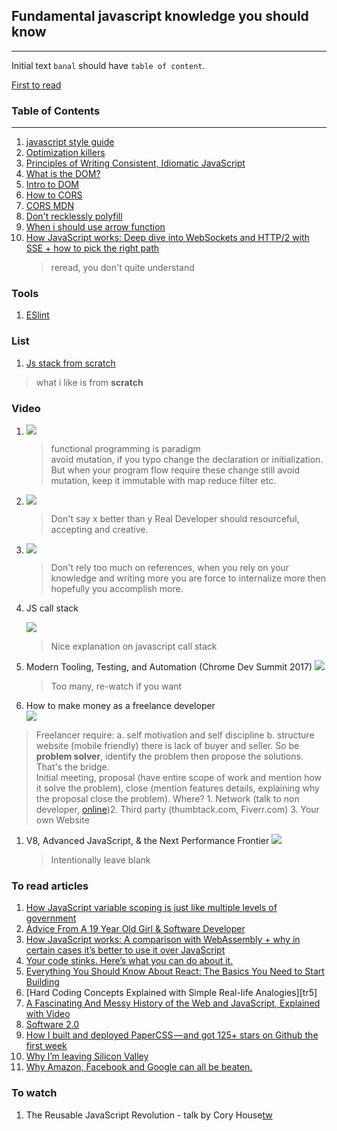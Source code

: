 ## Fundamental javascript knowledge you should know
---
Initial text
`banal` should have `table of content`.

[First to read](https://github.com/benoror/ama/issues/1 "Behonor ama")

### Table of Contents
---
  1. [javascript style guide](https://github.com/airbnb/javascript "Airbnb style guide")
  0. [Optimization killers](https://github.com/petkaantonov/bluebird/wiki/Optimization-killers#3-managing-arguments "github wiki")
  0. [Principles of Writing Consistent, Idiomatic JavaScript](https://github.com/rwaldron/idiomatic.js "idiomatic.js repo")
  0. [What is the DOM?](https://css-tricks.com/dom/ "css-tricks atricle")
  0. [Intro to DOM](https://developer.mozilla.org/en-US/docs/Web/API/Document_Object_Model/Introduction "MDN")
  0. [How to CORS](http://www.eriwen.com/javascript/how-to-cors/)
  0. [CORS MDN](https://developer.mozilla.org/en-US/docs/Web/HTTP/Access_control_CORS)
  0. [Don't recklessly polyfill](http://stackoverflow.com/questions/5072136/javascript-filter-for-objects)
  0. [When i should use arrow function](http://stackoverflow.com/questions/22939130/when-should-i-use-arrow-functions-in-ecmascript-6 "SO question")
  0. [How JavaScript works: Deep dive into WebSockets and HTTP/2 with SSE + how to pick the right path][article10]
     > reread, you don't quite understand

### Tools
  1. [ESlint](http://eslint.org "eslint website")


### List
  1. [Js stack from scratch](https://github.com/verekia/js-stack-from-scratch)
  > what i like is from **scratch**



### Video
1.  [![](https://img.youtube.com/vi/e-5obm1G_FY/0.jpg)](https://www.youtube.com/watch?v=e-5obm1G_FY) <br>

	>  functional programming is paradigm  
	>  avoid mutation, if you typo change the declaration or initialization. But when your program flow require these change still avoid mutation, keep it immutable with map reduce filter etc.

1.  [![](https://img.youtube.com/vi/Xt5qpbiqw2g/0.jpg)](https://www.youtube.com/watch?v=Xt5qpbiqw2g)<br>
	>  Don't say x better than y
	>  Real Developer should resourceful, accepting and creative.

1.  [![](https://img.youtube.com/vi/v0TFmdO4ZP0/0.jpg)](https://www.youtube.com/watch?v=v0TFmdO4ZP0)<br>
	>  Don't rely too much on references, when you rely on your knowledge and writing more you are force to internalize more then hopefully you accomplish more.

1.  JS call stack

	[![](https://img.youtube.com/vi/6MXRNXXgP_0/0.jpg)](https://www.youtube.com/watch?v=6MXRNXXgP_0)<br>
	>  Nice explanation on javascript call stack

1.  Modern Tooling, Testing, and Automation (Chrome Dev Summit 2017)
  [![](https://img.youtube.com/vi/7-XnEMrQnn4/0.jpg)](https://www.youtube.com/watch?v=7-XnEMrQnn4)<br>
    >Too many, re-watch if you want

1. How to make money as a freelance developer<br>
  [![](https://img.youtube.com/vi/fsTzLgra5dQ/0.jpg)](video6)
  > Freelancer require: a. self motivation and self discipline b. structure
  > website (mobile friendly) there is lack of buyer and seller. So be **problem solver**, identify the problem then propose the solutions. That's the bridge.<br>
  Initial meeting, proposal (have entire scope of work and mention how it solve the problem), close (mention features details, explaining why the proposal close the problem).
  > Where? 1. Network (talk to non developer, [online](https://www.bni.com/))2. Third party (thumbtack.com, Fiverr.com) 3. Your own Website

1.  V8, Advanced JavaScript, & the Next Performance Frontier
  [![](https://img.youtube.com/vi/EdFDJANJJLs/0.jpg)](https://www.youtube.com/watch?v=EdFDJANJJLs)<br>
    > Intentionally leave blank

[video6]: https://www.youtube.com/watch?v=fsTzLgra5dQ
[article10]: https://blog.sessionstack.com/how-javascript-works-deep-dive-into-websockets-and-http-2-with-sse-how-to-pick-the-right-path-584e6b8e3bf7 "a series"


### To read articles

1. [How JavaScript variable scoping is just like multiple levels of government][tr]
1. [Advice From A 19 Year Old Girl & Software Developer][tr1]
1. [How JavaScript works: A comparison with WebAssembly + why in certain cases it’s better to use it over JavaScript][tr2]
1. [Your code stinks. Here’s what you can do about it.][tr3]
1. [Everything You Should Know About React: The Basics You Need to Start Building][tr4]
1. [Hard Coding Concepts Explained with Simple Real-life Analogies][tr5]
1. [A Fascinating And Messy History of the Web and JavaScript, Explained with Video][tr6]
1. [Software 2.0][tr7]
1. [How I built and deployed PaperCSS — and got 125+ stars on Github the first week][tr8]
1. [Why I’m leaving Silicon Valley][tr9]
1. [Why Amazon, Facebook and Google can all be beaten.][tr10]


[tr]: https://medium.freecodecamp.org/how-javascript-variable-scoping-is-just-like-multiple-levels-of-government-d7ddabc49bf1
[tr1]: https://medium.com/@lydiahallie/advice-from-a-19-y-o-girl-software-developer-88737bcc6be5
[tr2]: https://blog.sessionstack.com/how-javascript-works-a-comparison-with-webassembly-why-in-certain-cases-its-better-to-use-it-d80945172d79
[tr3]: https://medium.freecodecamp.org/your-code-stinks-heres-what-you-can-do-about-it-3f9650653447
[tr4]: https://medium.freecodecamp.org/everything-you-need-to-know-about-react-eaedf53238c4
[tr6]: https://medium.freecodecamp.org/a-fascinating-and-messy-history-of-the-web-and-javascript-video-8978dc7bda75
[tr7]: https://medium.com/@karpathy/software-2-0-a64152b37c35
[tr8]: https://medium.freecodecamp.org/how-i-built-and-deployed-papercss-and-got-125-stars-on-github-the-first-week-89f8d6ac14b1
[tr9]: https://medium.com/@preethikasireddy/why-im-leaving-silicon-valley-72919edb3297
[tr10]: https://medium.com/lightspeed-venture-partners/why-amazon-facebook-and-google-can-all-be-beaten-f2b3ee48feaf


### To watch

1. The Reusable JavaScript Revolution - talk by Cory House[tw]


[tw]: https://www.youtube.com/watch?v=LNClb7HEqeI
